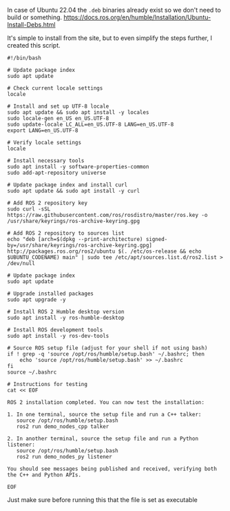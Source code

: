 In case of Ubuntu 22.04 the `.deb` binaries already exist so we don't need to build or something. https://docs.ros.org/en/humble/Installation/Ubuntu-Install-Debs.html

It's simple to install from the site, but to even simplify the steps further, I created this script.

```
#!/bin/bash

# Update package index
sudo apt update

# Check current locale settings
locale

# Install and set up UTF-8 locale
sudo apt update && sudo apt install -y locales
sudo locale-gen en_US en_US.UTF-8
sudo update-locale LC_ALL=en_US.UTF-8 LANG=en_US.UTF-8
export LANG=en_US.UTF-8

# Verify locale settings
locale

# Install necessary tools
sudo apt install -y software-properties-common
sudo add-apt-repository universe

# Update package index and install curl
sudo apt update && sudo apt install -y curl

# Add ROS 2 repository key
sudo curl -sSL https://raw.githubusercontent.com/ros/rosdistro/master/ros.key -o /usr/share/keyrings/ros-archive-keyring.gpg

# Add ROS 2 repository to sources list
echo "deb [arch=$(dpkg --print-architecture) signed-by=/usr/share/keyrings/ros-archive-keyring.gpg] http://packages.ros.org/ros2/ubuntu $(. /etc/os-release && echo $UBUNTU_CODENAME) main" | sudo tee /etc/apt/sources.list.d/ros2.list > /dev/null

# Update package index
sudo apt update

# Upgrade installed packages
sudo apt upgrade -y

# Install ROS 2 Humble desktop version
sudo apt install -y ros-humble-desktop

# Install ROS development tools
sudo apt install -y ros-dev-tools

# Source ROS setup file (adjust for your shell if not using bash)
if ! grep -q 'source /opt/ros/humble/setup.bash' ~/.bashrc; then
    echo 'source /opt/ros/humble/setup.bash' >> ~/.bashrc
fi
source ~/.bashrc

# Instructions for testing
cat << EOF

ROS 2 installation completed. You can now test the installation:

1. In one terminal, source the setup file and run a C++ talker:
   source /opt/ros/humble/setup.bash
   ros2 run demo_nodes_cpp talker

2. In another terminal, source the setup file and run a Python listener:
   source /opt/ros/humble/setup.bash
   ros2 run demo_nodes_py listener

You should see messages being published and received, verifying both the C++ and Python APIs.

EOF

```

Just make sure before running this that the file is set as executable
